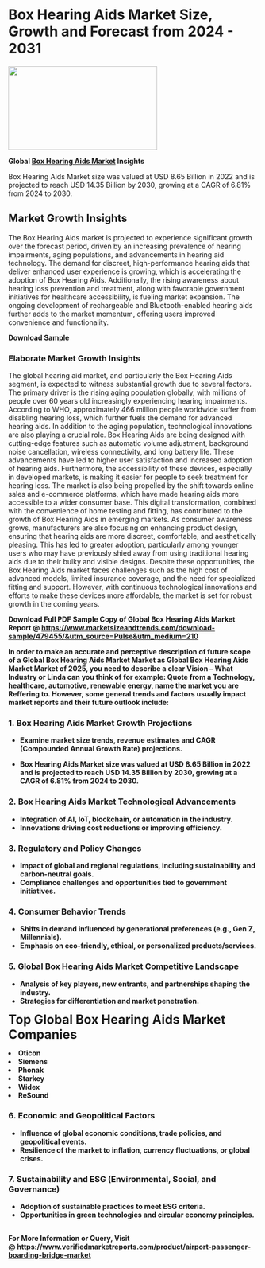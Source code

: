 <H1>Box Hearing Aids Market Size, Growth and Forecast from 2024 - 2031</H1><img class="aligncenter size-medium wp-image-584254" src="https://thirdeyenews.in/wp-content/uploads/2024/09/Global-Market-Research-300x168.jpeg" alt="" width="300" height="168" /><p><strong>Global&nbsp;<a href="https://www.marketsizeandtrends.com/download-sample/479455/&amp;utm_source=Pulse&amp;utm_medium=210">Box Hearing Aids Market</a> Insights</strong></p><p>Box Hearing Aids Market size was valued at USD 8.65 Billion in 2022 and is projected to reach USD 14.35 Billion by 2030, growing at a CAGR of 6.81% from 2024 to 2030.</p><p><h2>Market Growth Insights</h2> The Box Hearing Aids market is projected to experience significant growth over the forecast period, driven by an increasing prevalence of hearing impairments, aging populations, and advancements in hearing aid technology. The demand for discreet, high-performance hearing aids that deliver enhanced user experience is growing, which is accelerating the adoption of Box Hearing Aids. Additionally, the rising awareness about hearing loss prevention and treatment, along with favorable government initiatives for healthcare accessibility, is fueling market expansion. The ongoing development of rechargeable and Bluetooth-enabled hearing aids further adds to the market momentum, offering users improved convenience and functionality. <p><strong>Download Sample</strong></p> <h3>Elaborate Market Growth Insights</h3> The global hearing aid market, and particularly the Box Hearing Aids segment, is expected to witness substantial growth due to several factors. The primary driver is the rising aging population globally, with millions of people over 60 years old increasingly experiencing hearing impairments. According to WHO, approximately 466 million people worldwide suffer from disabling hearing loss, which further fuels the demand for advanced hearing aids. In addition to the aging population, technological innovations are also playing a crucial role. Box Hearing Aids are being designed with cutting-edge features such as automatic volume adjustment, background noise cancellation, wireless connectivity, and long battery life. These advancements have led to higher user satisfaction and increased adoption of hearing aids. Furthermore, the accessibility of these devices, especially in developed markets, is making it easier for people to seek treatment for hearing loss. The market is also being propelled by the shift towards online sales and e-commerce platforms, which have made hearing aids more accessible to a wider consumer base. This digital transformation, combined with the convenience of home testing and fitting, has contributed to the growth of Box Hearing Aids in emerging markets. As consumer awareness grows, manufacturers are also focusing on enhancing product design, ensuring that hearing aids are more discreet, comfortable, and aesthetically pleasing. This has led to greater adoption, particularly among younger users who may have previously shied away from using traditional hearing aids due to their bulky and visible designs. Despite these opportunities, the Box Hearing Aids market faces challenges such as the high cost of advanced models, limited insurance coverage, and the need for specialized fitting and support. However, with continuous technological innovations and efforts to make these devices more affordable, the market is set for robust growth in the coming years. <p><strong></p><p><span class=""><strong>Download Full PDF Sample Copy of Global Box Hearing Aids Market Report</strong> @ <a href="https://www.marketsizeandtrends.com/download-sample/479455/&amp;utm_source=Pulse&amp;utm_medium=210" target="_blank">https://www.marketsizeandtrends.com/download-sample/479455/&amp;utm_source=Pulse&amp;utm_medium=210</a></span></p><p>In order to make an accurate and perceptive description of future scope of a Global&nbsp;Box Hearing Aids Market Market as Global&nbsp;Box Hearing Aids Market Market of 2025, you need to describe a clear Vision &ndash; What Industry or Linda can you think of for example: Quote from a Technology, healthcare, automotive, renewable energy, name the market you are Reffering to. However, some general trends and factors usually impact market reports and their future outlook include:</p><h3>1.&nbsp;<strong>Box Hearing Aids Market Growth Projections</strong></h3><ul><li>Examine market size trends, revenue estimates and CAGR (Compounded Annual Growth Rate) projections.</li><li><p>Box Hearing Aids Market size was valued at USD 8.65 Billion in 2022 and is projected to reach USD 14.35 Billion by 2030, growing at a CAGR of 6.81% from 2024 to 2030.</p></li></ul><h3>2.&nbsp;<strong>Box Hearing Aids Market Technological Advancements</strong></h3><ul><li>Integration of AI, IoT, blockchain, or automation in the industry.</li><li>Innovations driving cost reductions or improving efficiency.</li></ul><h3>3.&nbsp;<strong>Regulatory and Policy Changes</strong></h3><ul><li>Impact of global and regional regulations, including sustainability and carbon-neutral goals.</li><li>Compliance challenges and opportunities tied to government initiatives.</li></ul><h3>4.&nbsp;<strong>Consumer Behavior Trends</strong></h3><ul><li>Shifts in demand influenced by generational preferences (e.g., Gen Z, Millennials).</li><li>Emphasis on eco-friendly, ethical, or personalized products/services.</li></ul><h3>5.&nbsp;<strong>Global Box Hearing Aids Market Competitive Landscape</strong></h3><ul><li>Analysis of key players, new entrants, and partnerships shaping the industry.</li><li>Strategies for differentiation and market penetration.</li></ul><p data-pm-slice="1 1 []"><span style="color: inherit; font-family: inherit; font-size: 25px;">Top Global Box Hearing Aids Market Companies</span></p><div class="" data-test-id=""><p><li>Oticon</li><li> Siemens</li><li> Phonak</li><li> Starkey</li><li> Widex</li><li> ReSound</li></p></div><h3>6.&nbsp;<strong>Economic and Geopolitical Factors</strong></h3><ul><li>Influence of global economic conditions, trade policies, and geopolitical events.</li><li>Resilience of the market to inflation, currency fluctuations, or global crises.</li></ul><h3>7.&nbsp;<strong>Sustainability and ESG (Environmental, Social, and Governance)</strong></h3><ul><li>Adoption of sustainable practices to meet ESG criteria.</li><li>Opportunities in green technologies and circular economy principles.</li></ul><h2><strong style="font-size: 14px;">For More Information or Query, Visit @&nbsp;</strong><a style="background-color: #ffffff; font-size: 14px;" href="https://www.marketsizeandtrends.com/report/box-hearing-aids-market/" target="_blank">https://www.verifiedmarketreports.com/product/airport-passenger-boarding-bridge-market</a></h2>
